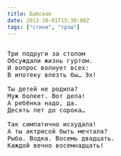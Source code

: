 ```yaml
---
title: Бабское
date: 2013-10-01T15:30:00Z
tags: ["стихи", "трэш"]
---
```


<pre>

Три подруги за столом
Обсуждали жизнь гуртом.
И вопрос волнует всех:
В ипотеку влезть бы… Эх!

Ты детей не родила?
Муж болеет. Вот дела!
А ребёнка надо, да.
Десять лет до сорока…

Так симпатично исхудала!
А ты актрисой быть мечтала?
Рыба. Водка. Восемь двадцать.
Каждой вечно восемнадцать!

</pre>